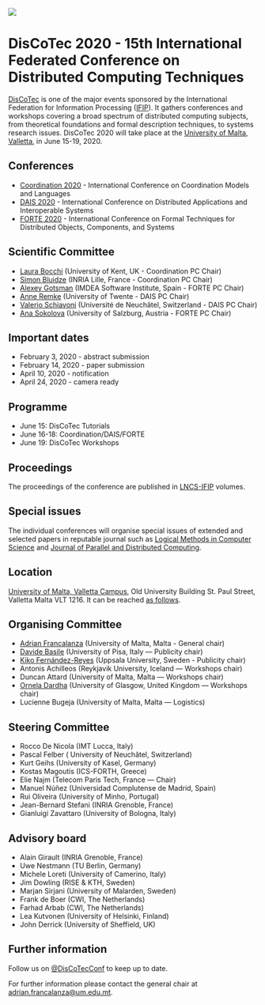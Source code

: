 [![](https://www.discotec.org/2020/discotec2020-banner.jpeg)](https://www.discotec.org/2020/)


# DisCoTec 2020 - 15th International Federated Conference on Distributed Computing Techniques

[DisCoTec](https://www.discotec.org) is one of the major events sponsored by the International Federation for Information Processing ([IFIP](http://www.ifip.org)). It gathers conferences and workshops covering a broad spectrum of distributed computing subjects, from theoretical foundations and formal description techniques, to systems research issues. DisCoTec 2020 will take place at the [University of Malta](http://www.um.edu.mt), [Valletta](https://www.um.edu.mt/campuses/valletta), in June 15-19, 2020.

## Conferences
* [Coordination 2020](https://www.discotec.org/2020/coordination) - International Conference on Coordination Models and Languages
* [DAIS 2020](https://www.discotec.org/2020/dais) - International Conference on Distributed Applications and Interoperable Systems
* [FORTE 2020](https://www.discotec.org/2020/forte) - International Conference on Formal Techniques for Distributed Objects, Components, and Systems

## Scientific Committee
* [Laura Bocchi](https://www.cs.kent.ac.uk/people/staff/lb514/) (University of Kent, UK - Coordination PC Chair)
* [Simon Bluidze](https://www.bliudze.me/simon/) (INRIA Lille, France - Coordination PC Chair)
* [Alexey Gotsman](http://software.imdea.org/~gotsman/) (IMDEA Software Institute, Spain - FORTE PC Chair)
* [Anne Remke](https://wwwhome.ewi.utwente.nl/~anne/) (University of Twente - DAIS PC Chair)
* [Valerio Schiavoni](http://members.unine.ch/valerio.schiavoni/) (Université de Neuchâtel, Switzerland   - DAIS PC Chair)
* [Ana Sokolova](http://cs.uni-salzburg.at/~anas/) (University of Salzburg, Austria - FORTE PC Chair)


## Important dates

* February 3, 2020 - abstract submission 
* February 14, 2020 - paper submission
* April 10, 2020 - notification
* April 24, 2020 - camera ready

## Programme

* June 15: DisCoTec Tutorials
* June 16-18: Coordination/DAIS/FORTE
* June 19: DisCoTec Workshops
  
  
## Proceedings
The proceedings of the conference are published in [LNCS-IFIP](https://www.springer.com/series/8345) volumes.

## Special issues
The individual conferences will organise special issues of extended and selected papers in reputable journal such as [Logical Methods in Computer Science](https://lmcs.episciences.org) and [Journal of Parallel and Distributed Computing](https://www.journals.elsevier.com/journal-of-parallel-and-distributed-computing).

## Location

[University of Malta, Valletta Campus](https://www.um.edu.mt/campuses/valletta), 
Old University Building St. Paul Street, 
Valletta Malta VLT 1216. 
It can be reached [as follows](https://www.um.edu.mt/conferenceunit/about/howtoreachus).

## Organising Committee
* [Adrian Francalanza](http://staff.um.edu.mt/afra1/) (University of Malta, Malta - General chair)
* [Davide Basile][DavideWeb] (University of Pisa, Italy — Publicity chair)
* [Kiko Fernández-Reyes][KikoWeb] (Uppsala University, Sweden - Publicity chair)
* Antonis Achilleos (Reykjavik University, Iceland — Workshops chair)
* Duncan Attard (University of Malta, Malta — Workshops chair)
* [Ornela Dardha][OrnelaWeb] (University of Glasgow, United Kingdom — Workshops chair)
* Lucienne Bugeja (University of Malta, Malta — Logistics)

[DavideWeb]: http://pages.di.unipi.it/basile/
[KikoWeb]: https://www.plresearcher.com
[OrnelaWeb]: http://www.dcs.gla.ac.uk/~ornela/

## Steering Committee
* Rocco De Nicola (IMT Lucca, Italy)
* Pascal Felber ( University of Neuchâtel, Switzerland)
* Kurt Geihs (University of Kasel, Germany)
* Kostas Magoutis (ICS-FORTH, Greece)
* Elie Najm (Telecom Paris Tech, France — Chair)
* Manuel Núñez (Universidad Complutense de Madrid, Spain)
* Rui Oliveira (University of Minho, Portugal)
* Jean-Bernard Stefani (INRIA Grenoble, France)
* Gianluigi Zavattaro (University of Bologna, Italy)

## Advisory board
* Alain Girault (INRIA Grenoble, France)
* Uwe Nestmann (TU Berlin, Germany)
* Michele Loreti (University of Camerino, Italy)
* Jim Dowling (RISE & KTH, Sweden)
* Marjan Sirjani (University of Malarden, Sweden)
* Frank de Boer (CWI, The Netherlands)
* Farhad Arbab (CWI, The Netherlands)
* Lea Kutvonen (University of Helsinki, Finland)
* John Derrick (University of Sheffield, UK)



## Further information 
Follow us on [@DisCoTecConf](https://twitter.com/DisCoTecConf) to keep up to date.

For further information please contact the general chair at adrian.francalanza@um.edu.mt.
